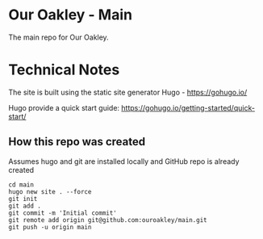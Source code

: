 # Our Oakley - Main

The main repo for Our Oakley.


# Technical Notes

The site is built using the static site generator Hugo - https://gohugo.io/

Hugo provide a quick start guide: https://gohugo.io/getting-started/quick-start/


## How this repo was created

Assumes hugo and git are installed locally and GitHub repo is already created

```
cd main
hugo new site . --force
git init
git add .
git commit -m 'Initial commit'
git remote add origin git@github.com:ouroakley/main.git
git push -u origin main
```
